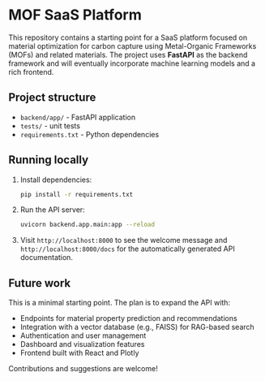 # MOF SaaS Platform

This repository contains a starting point for a SaaS platform focused on material optimization for carbon capture using Metal-Organic Frameworks (MOFs) and related materials. The project uses **FastAPI** as the backend framework and will eventually incorporate machine learning models and a rich frontend.

## Project structure

- `backend/app/` - FastAPI application
- `tests/` - unit tests
- `requirements.txt` - Python dependencies

## Running locally

1. Install dependencies:
   ```bash
   pip install -r requirements.txt
   ```
2. Run the API server:
   ```bash
   uvicorn backend.app.main:app --reload
   ```
3. Visit `http://localhost:8000` to see the welcome message and `http://localhost:8000/docs` for the automatically generated API documentation.

## Future work

This is a minimal starting point. The plan is to expand the API with:

- Endpoints for material property prediction and recommendations
- Integration with a vector database (e.g., FAISS) for RAG-based search
- Authentication and user management
- Dashboard and visualization features
- Frontend built with React and Plotly

Contributions and suggestions are welcome!
